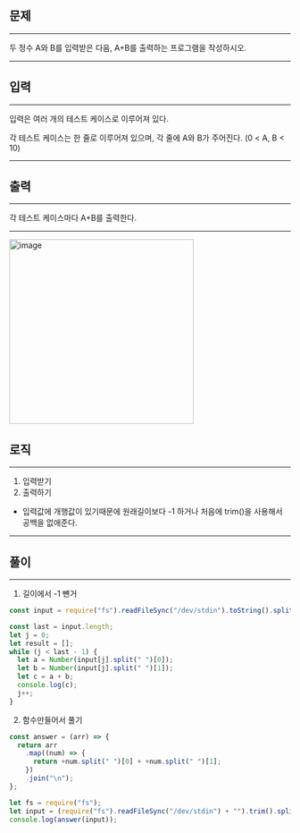 ## 문제

---

두 정수 A와 B를 입력받은 다음, A+B를 출력하는 프로그램을 작성하시오.

---

## 입력

---

입력은 여러 개의 테스트 케이스로 이루어져 있다.

각 테스트 케이스는 한 줄로 이루어져 있으며, 각 줄에 A와 B가 주어진다. (0 < A, B < 10)

---

## 출력

---

각 테스트 케이스마다 A+B를 출력한다.

---

<img width="330" alt="image" src="https://user-images.githubusercontent.com/82592845/180777790-702806bc-b114-4fb7-bb8a-4e53d231fbaf.png">

## 로직

---

1. 입력받기
2. 출력하기

- 입력값에 개행값이 있기때문에 원래길이보다 -1 하거나 처음에 trim()을 사용해서 공백을 없애준다.

---

## 풀이

---

1. 길이에서 -1 뺸거

```jsx
const input = require("fs").readFileSync("/dev/stdin").toString().split("\n");

const last = input.length;
let j = 0;
let result = [];
while (j < last - 1) {
  let a = Number(input[j].split(" ")[0]);
  let b = Number(input[j].split(" ")[1]);
  let c = a + b;
  console.log(c);
  j++;
}
```

2. 함수만들어서 풀기

```jsx
const answer = (arr) => {
  return arr
    .map((num) => {
      return +num.split(" ")[0] + +num.split(" ")[1];
    })
    .join("\n");
};

let fs = require("fs");
let input = (require("fs").readFileSync("/dev/stdin") + "").trim().split(`\n`);
console.log(answer(input));
```
